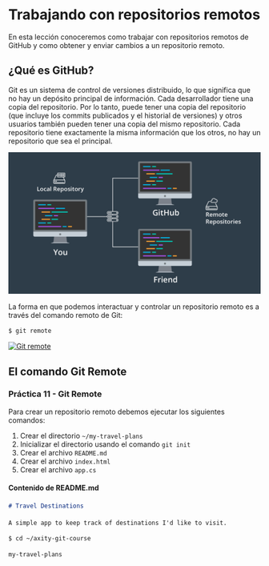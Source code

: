 # Trabajando con repositorios remotos

En esta lección conoceremos como trabajar con repositorios remotos de GitHub y como obtener y enviar cambios a un repositorio remoto.

## ¿Qué es GitHub?

Git es un sistema de control de versiones distribuido, lo que significa que no hay un depósito principal de información. Cada desarrollador tiene una copia del repositorio. Por lo tanto, puede tener una copia del repositorio (que incluye los commits publicados y el historial de versiones) y otros usuarios también pueden tener una copia del mismo repositorio. Cada repositorio tiene exactamente la misma información que los otros, no hay un repositorio que sea el principal.

![img_11_git_remote_01](images/img_11_git_remote_01.png)

La forma en que podemos interactuar y controlar un repositorio remoto es a través del comando remoto de Git:

```bash
$ git remote
```

[![Git remote](http://img.youtube.com/vi/414f0ukhOTY/0.jpg)](http://www.youtube.com/watch?v=414f0ukhOTY "Git remote")

## El comando Git Remote

### Práctica 11 - Git Remote

Para crear un repositorio remoto debemos ejecutar los siguientes comandos:

 1. Crear el directorio `~/my-travel-plans`
 2. Inicializar el directorio usando el comando `git init`
 3. Crear el archivo `README.md`
 4. Crear el archivo `index.html`
 5. Crear el archivo `app.cs`

#### Contenido de README.md

```markdown
# Travel Destinations

A simple app to keep track of destinations I'd like to visit.
```

```bash
$ cd ~/axity-git-course
```
`my-travel-plans`
<!--stackedit_data:
eyJoaXN0b3J5IjpbMTg5ODUxNTYwMiwtMTU0NDAzNTcwNywxNz
EyNDIzOTQxLDEzNjQ4NzkxODcsNzA2ODAwOTcxLDEzNzY4NDgw
OTQsLTUyMjc3OTkwNiw1MzQwOTgwMTddfQ==
-->